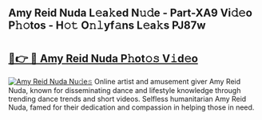 ## Amy Reid Nuda L𝚎a𝚔ed N𝚞𝚍e - Part-XA9 Vi𝚍𝚎o P𝚑𝚘tos - H𝚘𝚝 O𝚗𝚕yf𝚊ns L𝚎a𝚔s PJ87w

# <h2><a href="http://kf9wvto.oniu.top/?m=Amy+Reid+Nuda">🔗👉 🔴 Amy Reid Nuda P𝚑ot𝚘𝚜 V𝚒d𝚎o</a></h2>

[![Amy Reid Nuda Nu𝚍e𝚜](https://i.imgur.com/0qMVB7G.gif)](http://kf9wvto.oniu.top/?m=Amy+Reid+Nuda)
Online artist and amusement giver Amy Reid Nuda, known for disseminating dance and lifestyle knowledge through trending dance trends and short videos. Selfless humanitarian Amy Reid Nuda, famed for their dedication and compassion in helping those in need.  
